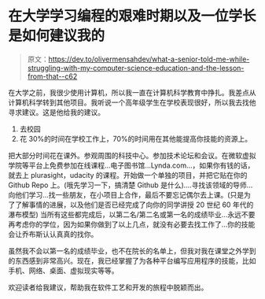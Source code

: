 # 在大学学习编程的艰难时期以及一位学长是如何建议我的

> 原文：<https://dev.to/olivermensahdev/what-a-senior-told-me-while-struggling-with-my-computer-science-education-and-the-lesson-from-that--c62>

在大学之前，我很少使用计算机，所以我一直在计算机科学教育中挣扎。我差点从计算机科学转到其他项目。我听说一个高年级学生在学校表现很好，所以我去找他寻求建议。这是他给我的建议。

1.  去校园
2.  花 30%的时间在学校工作上，70%的时间用在其他能提高你技能的资源上。

把大部分时间花在课外。参观周围的科技中心。参加技术论坛和会议。在微软虚拟学院等平台上免费参加在线课程...电子图书馆...Lynda.com...，如果你有钱的话，就去上 plurasight，udacity 的课程。开始做一个单独的项目，并把它贴在你的 Github Repo 上。(哦先学习一下，搞清楚 Github 是什么)....寻找该领域的导师...向他们学习...找一些朋友，在小项目上合作，最后不要忘记偶尔去上课。(只是为了了解事情的进展，以及他们是否已经完成了向你的同学讲授 20 世纪 60 年代的瀑布模型)
当所有这些都完成后，以第二名/第二名或第一名的成绩毕业...永远不要再考虑你的学位，因为如果你做到了以上几点，就没有必要去找工作了...你的技能会让乔布斯认认真真的找你。

虽然我不会以第一名的成绩毕业，也不在院长的名单上，但我对我在课堂之外学到的东西感到非常高兴。现在，我已经掌握了为各种平台编写应用程序的技能，比如手机、网络、桌面、虚拟现实等等。

欢迎读者给我建议，帮助我在软件工艺和开发的旅程中脱颖而出。
